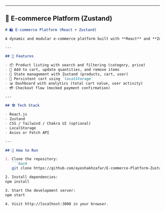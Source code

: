 
---

## 🛒 E-commerce Platform (Zustand)

```markdown
# 🛍️ E-commerce Platform (React + Zustand)

A dynamic and modular e-commerce platform built with **React** and **Zustand** for global state management. Features product listings, cart handling, user login state, and persistent storage.

---

## 🚀 Features

- 📦 Product listing with search and filtering (category, price)
- 🛒 Add to cart, update quantities, and remove items
- 🧠 State management with Zustand (products, cart, user)
- 💾 Persistent cart using `localStorage`
- 📊 Dashboard with analytics (total cart value, user activity)
- 💳 Checkout flow (mocked payment confirmation)

---

## 🛠 Tech Stack

- React.js
- Zustand
- CSS / Tailwind / Chakra UI (optional)
- LocalStorage
- Axios or Fetch API

---

## 🧪 How to Run

1. Clone the repository:
   ```bash
   git clone https://github.com/ayeshakhzafar/E-commerce-Platform-Zustand.git

2. Install dependencies:
npm install

3. Start the development server:
npm start

4. Visit http://localhost:3000 in your browser.


